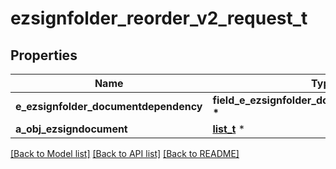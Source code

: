 # ezsignfolder_reorder_v2_request_t

## Properties
Name | Type | Description | Notes
------------ | ------------- | ------------- | -------------
**e_ezsignfolder_documentdependency** | **field_e_ezsignfolder_documentdependency_t \*** |  | [optional] 
**a_obj_ezsigndocument** | [**list_t**](custom_ezsigndocument_request.md) \* |  | 

[[Back to Model list]](../README.md#documentation-for-models) [[Back to API list]](../README.md#documentation-for-api-endpoints) [[Back to README]](../README.md)


